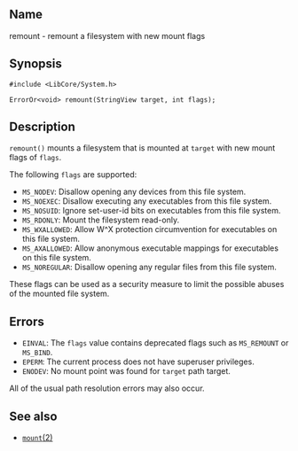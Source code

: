 ## Name

remount - remount a filesystem with new mount flags

## Synopsis

```**c++
#include <LibCore/System.h>

ErrorOr<void> remount(StringView target, int flags);
```

## Description

`remount()` mounts a filesystem that is mounted at `target` with new mount flags of `flags`.

The following `flags` are supported:

-   `MS_NODEV`: Disallow opening any devices from this file system.
-   `MS_NOEXEC`: Disallow executing any executables from this file system.
-   `MS_NOSUID`: Ignore set-user-id bits on executables from this file system.
-   `MS_RDONLY`: Mount the filesystem read-only.
-   `MS_WXALLOWED`: Allow W^X protection circumvention for executables on this file system.
-   `MS_AXALLOWED`: Allow anonymous executable mappings for executables on this file system.
-   `MS_NOREGULAR`: Disallow opening any regular files from this file system.

These flags can be used as a security measure to limit the possible abuses of the mounted file system.

## Errors

-   `EINVAL`: The `flags` value contains deprecated flags such as `MS_REMOUNT` or `MS_BIND`.
-   `EPERM`: The current process does not have superuser privileges.
-   `ENODEV`: No mount point was found for `target` path target.

All of the usual path resolution errors may also occur.

## See also

-   [`mount`(2)](help://man/2/mount)
